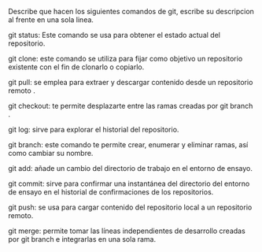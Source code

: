 Describe que hacen los siguientes comandos de git, escribe su descripcion al frente en una sola linea.

git status: Este comando se usa para obtener el estado actual del repositorio.

git clone: este comando se utiliza para fijar como objetivo un repositorio existente con el fin de clonarlo o copiarlo.

git pull: se emplea para extraer y descargar contenido desde un repositorio remoto .

git checkout:  te permite desplazarte entre las ramas creadas por git branch .

git log: sirve para explorar el historial del repositorio.

git branch: este comando te permite crear, enumerar y eliminar ramas, así como cambiar su nombre.

git add: añade un cambio del directorio de trabajo en el entorno de ensayo.

git commit: sirve para confirmar una instantánea del directorio del entorno de ensayo en el historial de confirmaciones de los repositorios.

git push:  se usa para cargar contenido del repositorio local a un repositorio remoto.

git merge: permite tomar las líneas independientes de desarrollo creadas por git branch e integrarlas en una sola rama.
